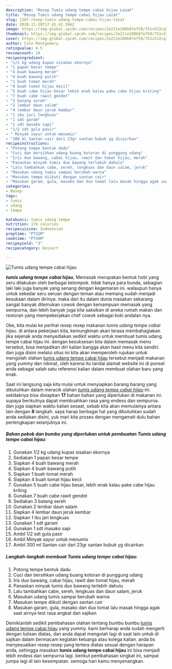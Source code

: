 ```yaml
---
description: "Resep Tumis udang tempe cabai hijau Lezat"
title: "Resep Tumis udang tempe cabai hijau Lezat"
slug: 2287-resep-tumis-udang-tempe-cabai-hijau-lezat
date: 2020-11-20T17:41:42.596Z
image: https://img-global.cpcdn.com/recipes/2e211e200b07ef59/751x532cq70/tumis-udang-tempe-cabai-hijau-foto-resep-utama.jpg
thumbnail: https://img-global.cpcdn.com/recipes/2e211e200b07ef59/751x532cq70/tumis-udang-tempe-cabai-hijau-foto-resep-utama.jpg
cover: https://img-global.cpcdn.com/recipes/2e211e200b07ef59/751x532cq70/tumis-udang-tempe-cabai-hijau-foto-resep-utama.jpg
author: Cole Montgomery
ratingvalue: 4.5
reviewcount: 10
recipeingredient:
- "1/2 kg udang kupas sisakan ekornya"
- "1 papan besar tempe"
- "4 buah bawang merah"
- "4 buah bawang putih"
- "1 buah tomat merah"
- "4 buah tomat hijau kecil"
- "5 buah cabe hijau besar lebih enak kalau pake cabe hijau kriting"
- "7 buah cabe rawit gendot"
- "3 batang sereh"
- "2 lembar daun salam"
- "4 lembar daun jeruk kembar"
- "1 ibu jari lengkuas"
- "1 sdt garam"
- "1 sdt masako sapi"
- "1/2 sdt gula pasir"
- " Minyak sayur untuk menumis"
- "300 ml Santan cair dari 23gr santan bubuk yg dicairkan"
recipeinstructions:
- "Potong tempe bentuk dadu"
- "Cuci dan bersihkan udang buang kotoran di punggung udang"
- "Iris duo bawang, cabai hijau, rawit dan tomat hijau, merah"
- "Panaskan minyak tumis duo bawang terlebih dahulu"
- "Lalu tambahkan cabe, sereh, lengkuas dan daun salam, jeruk"
- "Masukan udang tumis sampai berubah warna"
- "Masukan tempe diikuti dengan santan cair"
- "Masukan garam, gula, masako dan duo tomat lalu masak hingga agak saat airnya test rasa angkat dan sajikan"
categories:
- Resep
tags:
- tumis
- udang
- tempe

katakunci: tumis udang tempe 
nutrition: 174 calories
recipecuisine: Indonesian
preptime: "PT32M"
cooktime: "PT49M"
recipeyield: "3"
recipecategory: Dessert

---
```



![Tumis udang tempe cabai hijau](https://img-global.cpcdn.com/recipes/2e211e200b07ef59/751x532cq70/tumis-udang-tempe-cabai-hijau-foto-resep-utama.jpg)

<b><i>tumis udang tempe cabai hijau</i></b>, Memasak merupakan bentuk hobi yang seru dilakukan oleh berbagai kelompok. tidak hanya para bunda, sebagian laki laki juga banyak yang senang dengan kegemaran ini. walaupun hanya untuk sekedar seru seruan dengan teman atau memang sudah menjadi kesukaan dalam dirinya. maka dari itu dalam dunia masakan sekarang sangat banyak ditemukan cowok dengan kemampuan memasak yang sempurna, dan lebih banyak juga kita saksikan di aneka rumah makan dan restoran yang mempekerjakan chef cowok sebagai koki andalan nya.



Oke, kita mulai ke perihal resep resep makanan <i>tumis udang tempe cabai hijau</i>. di antara pekerjaan kita, kemungkinan akan terasa membahagiakan jika sejenak anda menyediakan sedikit waktu untuk membuat tumis udang tempe cabai hijau ini. dengan kesuksesan kita dalam memasak menu tersebut, bisa menjadikan diri kalian bangga akan hasil menu kita sendiri. dan juga disini melalui situs ini kita akan memperoleh rujukan untuk mengolah olahan <u>tumis udang tempe cabai hijau</u> tersebut menjadi makanan yang yummy dan nikmat, oleh karena itu tandai alamat website ini di ponsel anda sebagai salah satu referensi kalian dalam membuat olahan baru yang enak.


Saat ini langsung saja kita mulai untuk menyiapkan barang barang yang dibutuhkan dalam meracik olahan <u><i>tumis udang tempe cabai hijau</i></u> ini. setidaknya bisa disiapkan <b>17</b> bahan bahan yang diperlukan di makanan ini. supaya berikutnya dapat membuahkan rasa yang endess dan sempurna. dan juga siapkan waktu kalian sesaat, sebab kita akan memulainya antara lain dengan <b>8</b> langkah. saya harap berbagai hal yang dibutuhkan sudah anda sediakan disini, yuk mari kita proses dengan mengamati dulu bahan perlengkapan selanjutnya ini.

<!--inarticleads1-->

##### Bahan pokok dan bumbu yang diperlukan untuk pembuatan Tumis udang tempe cabai hijau:

1. Gunakan 1/2 kg udang kupas sisakan ekornya
1. Sediakan 1 papan besar tempe
1. Siapkan 4 buah bawang merah
1. Siapkan 4 buah bawang putih
1. Siapkan 1 buah tomat merah
1. Siapkan 4 buah tomat hijau kecil
1. Gunakan 5 buah cabe hijau besar, lebih enak kalau pake cabe hijau kriting
1. Gunakan 7 buah cabe rawit gendot
1. Sediakan 3 batang sereh
1. Gunakan 2 lembar daun salam
1. Siapkan 4 lembar daun jeruk kembar
1. Siapkan 1 ibu jari lengkuas
1. Gunakan 1 sdt garam
1. Gunakan 1 sdt masako sapi
1. Ambil 1/2 sdt gula pasir
1. Ambil  Minyak sayur untuk menumis
1. Ambil 300 ml Santan cair dari 23gr santan bubuk yg dicairkan




<!--inarticleads2-->

##### Langkah-langkah membuat Tumis udang tempe cabai hijau:

1. Potong tempe bentuk dadu
1. Cuci dan bersihkan udang buang kotoran di punggung udang
1. Iris duo bawang, cabai hijau, rawit dan tomat hijau, merah
1. Panaskan minyak tumis duo bawang terlebih dahulu
1. Lalu tambahkan cabe, sereh, lengkuas dan daun salam, jeruk
1. Masukan udang tumis sampai berubah warna
1. Masukan tempe diikuti dengan santan cair
1. Masukan garam, gula, masako dan duo tomat lalu masak hingga agak saat airnya test rasa angkat dan sajikan




Demikianlah sedikit pembahasan olahan tentang bumbu bumbu <u>tumis udang tempe cabai hijau</u> yang yummy. kami berharap anda sudah mengerti dengan tulisan diatas, dan anda dapat mengolah lagi di saat lain untuk di sajikan dalam bermacam kegiatan keluarga atau kolega kalian. anda bs menyesuaikan resep resep yang tertera diatas sesuai dengan harapan anda, sehingga masakan <b>tumis udang tempe cabai hijau</b> ini bisa menjadi lebih endess dan sempurna lagi. berikut pembahasan singkat ini, sampai jumpa lagi di lain kesempatan. semoga hari kamu menyenangkan.

